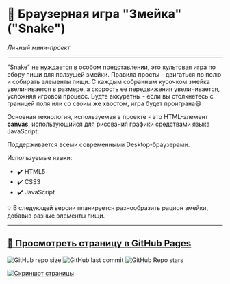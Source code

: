 # :small_orange_diamond: Браузерная игра "Змейка" ("Snake")
*Личный мини-проект*
______

"Snake" не нуждается в особом представлении, это культовая игра по сбору пищи для ползущей змейки. Правила просты - двигаться по полю и собирать элементы пищи. С каждым собранным кусочком змейка увеличивается в размере, а скорость ее передвижения увеличивается, усложняя игровой процесс. Будте аккуратны - если вы столкнетесь с границей поля или со своим же хвостом, игра будет проиграна:smiley:

Основная технология, используемая в проекте - это HTML-элемент **canvas**, использующийся для рисования графики средствами языка JavaScript.

Поддерживается всеми современными Desktop-браузерами.

Используемые языки: 
* :heavy_check_mark: HTML5    
* :heavy_check_mark: CSS3    
* :heavy_check_mark: JavaScript  

:bulb: В следующей версии планируется разнообразить рацион змейки, добавив разные элементы пищи.
______

[:link: Просмотреть страницу в GitHub Pages](https://uzornakovre.github.io/snake-game/)  
------
![GitHub repo size](https://img.shields.io/github/repo-size/uzornakovre/snake-game?color=yellow&style=flat-square) ![GitHub last commit](https://img.shields.io/github/last-commit/uzornakovre/snake-game?color=blue&style=flat-square) ![GitHub Repo stars](https://img.shields.io/github/stars/uzornakovre/snake-game?color=pink&style=flat-square)  

[![Скриншот страницы](https://i.ibb.co/tBzcX25/2022-10-03-18-54-17.png)](https://uzornakovre.github.io/snake-game/)
